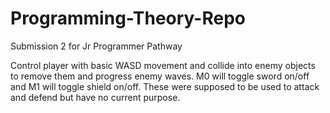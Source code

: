 # Programming-Theory-Repo
Submission 2 for Jr Programmer Pathway

Control player with basic WASD movement and collide into enemy objects to remove them and progress enemy waves.
M0 will toggle sword on/off and M1 will toggle shield on/off. These were supposed to be used to attack and defend but have no current purpose.
